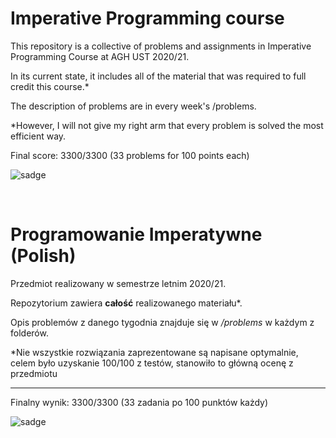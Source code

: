 # Imperative Programming course

This repository is a collective of problems and assignments in Imperative Programming Course at AGH UST 2020/21.

In its current state, it includes all of the material that was required to full credit this course.*

The description of problems are in every week's /problems.

*However, I will not give my right arm that every problem is solved the most efficient way.

Final score: 3300/3300 (33 problems for 100 points each)

![sadge](https://raw.githubusercontent.com/wlgs/PI/main/swiatynia_essy.jpg)

<br>

# Programowanie Imperatywne (Polish)
Przedmiot realizowany w semestrze letnim 2020/21.

Repozytorium zawiera **całość** realizowanego materiału*.

Opis problemów z danego tygodnia znajduje się w */problems* w każdym z folderów.


*Nie wszystkie rozwiązania zaprezentowane są napisane optymalnie, celem było uzyskanie 100/100 z testów, stanowiło to główną ocenę z przedmiotu
***

Finalny wynik: 3300/3300 (33 zadania po 100 punktów każdy)

![sadge](https://raw.githubusercontent.com/wlgs/PI/main/swiatynia_essy.jpg)

